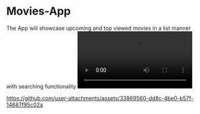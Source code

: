 # Movies-App
The App will showcase upcoming and top viewed movies in a list manner with searching functionality
![Watch the video](https://github.com/Nikunj-Aggarwal/Movies-App/blob/main/demo_movies.mp4)


https://github.com/user-attachments/assets/33869560-dd8c-4be0-b57f-14687f95c02a

